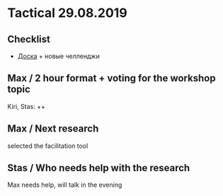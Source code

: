 # Tactical 29.08.2019

## **Checklist**

* [Доска](https://app.asana.com/0/884432933782249/board) + новые челленджи

## Max / 2 hour format + voting for the workshop topic

Kiri, Stas: ++

## Max / Next research

selected the facilitation tool

## Stas / Who needs help with the research

Max needs help, will talk in the evening

